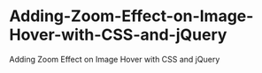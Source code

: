 # Adding-Zoom-Effect-on-Image-Hover-with-CSS-and-jQuery
Adding Zoom Effect on Image Hover with CSS and jQuery
